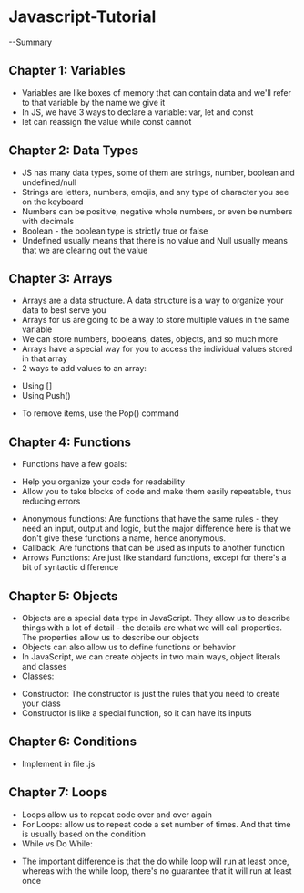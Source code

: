 # Javascript-Tutorial

--Summary

## Chapter 1: Variables

- Variables are like boxes of memory that can contain data and we'll refer to that variable by the name we give it
- In JS, we have 3 ways to declare a variable: var, let and const
- let can reassign the value while const cannot

## Chapter 2: Data Types

- JS has many data types, some of them are strings, number, boolean and undefined/null
- Strings are letters, numbers, emojis, and any type of character you see on the keyboard
- Numbers can be positive, negative whole numbers, or even be numbers with decimals
- Boolean - the boolean type is strictly true or false
- Undefined usually means that there is no value and Null usually means that we are clearing out the value

## Chapter 3: Arrays

- Arrays are a data structure. A data structure is a way to organize your data to best serve you
- Arrays for us are going to be a way to store multiple values in the same variable
- We can store numbers, booleans, dates, objects, and so much more
- Arrays have a special way for you to access the individual values stored in that array
- 2 ways to add values to an array:

* Using []
* Using Push()

- To remove items, use the Pop() command

## Chapter 4: Functions

- Functions have a few goals:

* Help you organize your code for readability
* Allow you to take blocks of code and make them easily repeatable, thus reducing errors

- Anonymous functions: Are functions that have the same rules - they need an input, output and logic, but the major difference here is that we don't give these functions a name, hence anonymous.
- Callback: Are functions that can be used as inputs to another function
- Arrows Functions: Are just like standard functions, except for there's a bit of syntactic difference

## Chapter 5: Objects

- Objects are a special data type in JavaScript. They allow us to describe things with a lot of detail - the details are what we will call properties. The properties allow us to describe our objects
- Objects can also allow us to define functions or behavior
- In JavaScript, we can create objects in two main ways, object literals and classes
- Classes:

* Constructor: The constructor is just the rules that you need to create your class
* Constructor is like a special function, so it can have its inputs

## Chapter 6: Conditions

- Implement in file .js

## Chapter 7: Loops

- Loops allow us to repeat code over and over again
- For Loops: allow us to repeat code a set number of times. And that time is usually based on the condition
- While vs Do While:

* The important difference is that the do while loop will run at least once, whereas with the while loop, there's no guarantee that it will run at least once
